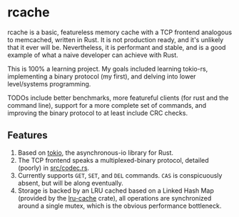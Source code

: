 # rcache

rcache is a basic, featureless memory cache with a TCP frontend analogous to memcached, written in Rust. It is not 
production ready, and it's unlikely that it ever will be. Nevertheless, it is performant and stable, and is a good example 
of what a naive developer can achieve with Rust. 

This is 100% a learning project. My goals included learning tokio-rs, implementing a binary protocol (my first), and delving 
into lower level/systems programming. 

TODOs include better benchmarks, more featureful clients (for rust and the command line), support for a more complete set of commands, and improving the binary protocol to at least include CRC checks.

## Features

1) Based on [tokio](https://tokio.rs), the asynchronous-io library for Rust.
2) The TCP frontend speaks a multiplexed-binary protocol, detailed (poorly) in [src/codec.rs](src/codec.rs).
3) Currently supports `GET`, `SET`, and `DEL` commands. `CAS` is conspicuously absent, but will be along eventually.
4) Storage is backed by an LRU cached based on a Linked Hash Map (provided by the [lru-cache](https://crates.io/crates/lru-cache) crate), 
all operations are synchronized around a single mutex, which is the obvious performance bottleneck.

